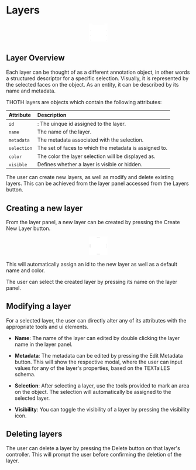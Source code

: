 # Layers

<p align="center">
    <img src="../assets/icons/layers.png" alt="Layers" width="50"/>
</p>

## Layer Overview

Each layer can be thought of as a different annotation object, in other words a structured descriptor for a specific selection. Visually, it is represented by the selected faces on the object. As an entity, it can be described by its name and metadata.

THOTH layers are objects which contain the following attributes:

Attribute|Description
:---|:---
`id`|: The uinque id assigned to the layer.
`name`| The name of the layer.
`metadata`| The metadata associated with the selection.
`selection`| The set of faces to which the metadata is assigned to.
`color`| The color the layer selection will be displayed as.
`visible`| Defines whether a layer is visible or hidden.

The user can create new layers, as well as modify and delete existing layers. This can be achieved from the layer panel accessed from the Layers button.

## Creating a new layer

From the layer panel, a new layer can be created by pressing the Create New Layer button.

<p align="center">
    <img src="../assets/icons/add.png" alt="Add Layer" width="50"/>
</p>

This will automatically assign an id to the new layer as well as a default name and color. 

The user can select the created layer by pressing its name on the layer panel.


## Modifying a layer

For a selected layer, the user can directly alter any of its attributes with the appropriate tools and ui elements.

* **Name**: The name of the layer can edited by double clicking the layer name in the layer panel.

* **Metadata**: The metadata can be edited by pressing the Edit Metadata button. This will show the respective modal, where the user can input values for any of the layer's properties, based on the TEXTaiLES schema.

* **Selection**: After selecting a layer, use the tools provided to mark an area on the object. The selection will automatically be assigned to the selected layer.

* **Visibility**: You can toggle the visibility of a layer by pressing the visibility icon.


## Deleting layers

The user can delete a layer by pressing the Delete button on that layer's controller. This will prompt the user before confirming the deletion of the layer. 